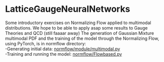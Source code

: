 # LatticeGaugeNeuralNetworks
Some introductory exercises on Normalizing Flow applied to multimodal distributions. 
We hope to be able to apply asap some results to Gauge Theories and QCD (still faaaar away)
The generation of Gaussian Mixture multimodal PDF and the training of the model through the Normalizing Flow, using PyTorch, is in normflow directory:  
-Generating initial data: [normflow/module/multimodal.py](https://github.com/GennaroCalandriello/LatticeGaugeNeuralNetworks/blob/main/normflow/module/multimodal.py)  
-Training and running the model: [normflow/Flowbased.py](https://github.com/GennaroCalandriello/LatticeGaugeNeuralNetworks/blob/main/normflow/FlowBased.py)



